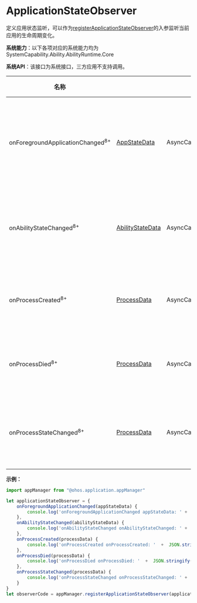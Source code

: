 # ApplicationStateObserver

定义应用状态监听，可以作为[registerApplicationStateObserver](js-apis-application-appManager.md#appmanagerregisterapplicationstateobserver8)的入参监听当前应用的生命周期变化。

**系统能力**：以下各项对应的系统能力均为SystemCapability.Ability.AbilityRuntime.Core

**系统API**：该接口为系统接口，三方应用不支持调用。

| 名称                     |                      | 类型     | 可读 | 可写 | 说明                       |
| ----------------------- | ---------| ---- | ---- | ------------------------- | ------------------------- |
| onForegroundApplicationChanged<sup>8+</sup>         | [AppStateData](js-apis-inner-application-appStateData.md) | AsyncCallback\<void>   | 是   | 否   | 应用前后台状态发生变化时执行的回调函数。                    |
| onAbilityStateChanged<sup>8+</sup>  | [AbilityStateData](js-apis-inner-application-abilityStateData.md) | AsyncCallback\<void>   | 是   | 否  | ability状态发生变化时执行的回调函数。                  |
| onProcessCreated<sup>8+</sup>         | [ProcessData](js-apis-inner-application-processData.md) | AsyncCallback\<void>   | 是   | 否   | 进程创建时执行的回调函数。                  |
| onProcessDied<sup>8+</sup>         | [ProcessData](js-apis-inner-application-processData.md) | AsyncCallback\<void>   | 是   | 否   | 进程销毁时执行的回调函数。                  |
| onProcessStateChanged<sup>8+</sup>         | [ProcessData](js-apis-inner-application-processData.md) | AsyncCallback\<void>   | 是   | 否   | 进程状态更新时执行的回调函数。                  |

**示例：**
```ts
import appManager from "@ohos.application.appManager"

let applicationStateObserver = {
    onForegroundApplicationChanged(appStateData) {
        console.log('onForegroundApplicationChanged appStateData: ' +  JSON.stringify(appStateData));
    },
    onAbilityStateChanged(abilityStateData) {
        console.log('onAbilityStateChanged onAbilityStateChanged: ' +  JSON.stringify(abilityStateData));
    },
    onProcessCreated(processData) {
        console.log('onProcessCreated onProcessCreated: '  +  JSON.stringify(processData));
    },
    onProcessDied(processData) {
        console.log('onProcessDied onProcessDied: '  +  JSON.stringify(processData));
    },
    onProcessStateChanged(processData) {
        console.log('onProcessStateChanged onProcessStateChanged: ' +  JSON.stringify(processData));
    }
}
let observerCode = appManager.registerApplicationStateObserver(applicationStateObserver);
```